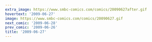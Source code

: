 ```yaml
---
extra_image: https://www.smbc-comics.com/comics/20090627after.gif
hovertext: '2009-06-27'
image: https://www.smbc-comics.com/comics/20090627.gif
next_comic: '2009-06-28'
prev_comic: '2009-06-26'
title: '2009-06-27'
---
```


